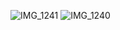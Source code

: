                   
![IMG_1241](https://github.com/user-attachments/assets/65c63660-3785-47cb-85be-04688e1e52b6)
![IMG_1240](https://github.com/user-attachments/assets/a475cc9e-6844-4e86-be04-f422482310d6)

 
 

